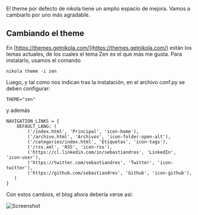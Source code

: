 <!--
.. title: Cambiando el theme en Nikola
.. slug: cambiando-el-theme-en-nikola
.. date: 2018-05-07 00:50:24 UTC
.. tags: nikola, blog
.. category: 
.. link: 
.. description: 
.. type: text
-->

El theme por defecto de nikola tiene un amplio espacio de mejora. Vamos a cambiarlo por uno más agradable.

## Cambiando el theme

En [https://themes.getnikola.com/](https://themes.getnikola.com/) están los temas actuales, de los cuales el tema Zen es el que más me gusta.
Para instalarlo, usamos el comando

```
nikola theme -i zen
```

Luego, y tal como nos indican tras la instalación, en el archivo conf.py se deben configurar:

```
THEME="zen"
```

y además

```
NAVIGATION_LINKS = {
    DEFAULT_LANG: (
        ('/index.html', 'Principal', 'icon-home'),
        ('/archive.html', 'Archivos', 'icon-folder-open-alt'),
        ('/categories/index.html', 'Etiquetas', 'icon-tags'),
        ('/rss.xml', 'RSS', 'icon-rss'),
        ('https://cl.linkedin.com/in/sebastiandres', 'LinkedIn', 'icon-user'),
        ('https://twitter.com/sebastiandres', 'Twitter', 'icon-twitter'),
        ('https://github.com/sebastiandres', 'Github', 'icon-github'),
   )
}
```

Con estos cambios, el blog ahora debería verse así:

![Screenshot](https://sebastiandres.github.io/posts/cambiando-el-theme-en-nikola/ZenTheme.png)


